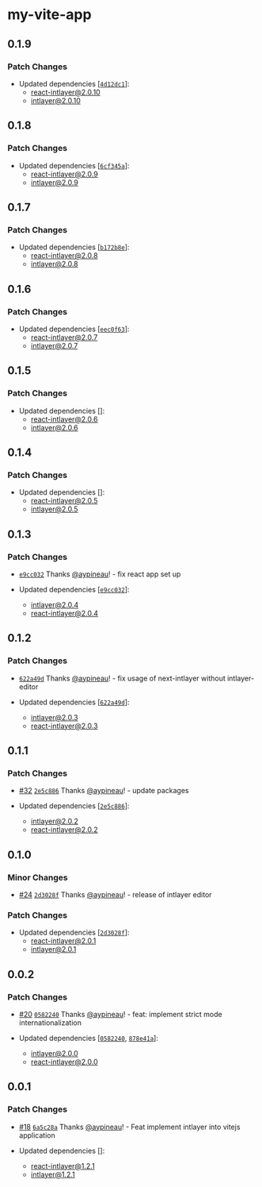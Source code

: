 # my-vite-app

## 0.1.9

### Patch Changes

- Updated dependencies [[`4d12dc1`](https://github.com/aypineau/intlayer/commit/4d12dc1923c6a8876cce550c22bd8e8f3b345578)]:
  - react-intlayer@2.0.10
  - intlayer@2.0.10

## 0.1.8

### Patch Changes

- Updated dependencies [[`6cf345a`](https://github.com/aypineau/intlayer/commit/6cf345a6ab2302f945a405db6dea0d41f58ec7f5)]:
  - react-intlayer@2.0.9
  - intlayer@2.0.9

## 0.1.7

### Patch Changes

- Updated dependencies [[`b172b8e`](https://github.com/aypineau/intlayer/commit/b172b8e4bbe06725f566846ad78eb7c79e8eb940)]:
  - react-intlayer@2.0.8
  - intlayer@2.0.8

## 0.1.6

### Patch Changes

- Updated dependencies [[`eec0f63`](https://github.com/aypineau/intlayer/commit/eec0f630b824e80589c21916c343546588c736cd)]:
  - react-intlayer@2.0.7
  - intlayer@2.0.7

## 0.1.5

### Patch Changes

- Updated dependencies []:
  - react-intlayer@2.0.6
  - intlayer@2.0.6

## 0.1.4

### Patch Changes

- Updated dependencies []:
  - react-intlayer@2.0.5
  - intlayer@2.0.5

## 0.1.3

### Patch Changes

- [`e9cc032`](https://github.com/aypineau/intlayer/commit/e9cc03211e3a86daa169c2e711566e202644f1d5) Thanks [@aypineau](https://github.com/aypineau)! - fix react app set up

- Updated dependencies [[`e9cc032`](https://github.com/aypineau/intlayer/commit/e9cc03211e3a86daa169c2e711566e202644f1d5)]:
  - intlayer@2.0.4
  - react-intlayer@2.0.4

## 0.1.2

### Patch Changes

- [`622a49d`](https://github.com/aypineau/intlayer/commit/622a49d4eaf8477f3b42579a3fc27a3fefd41043) Thanks [@aypineau](https://github.com/aypineau)! - fix usage of next-intlayer without intlayer-editor

- Updated dependencies [[`622a49d`](https://github.com/aypineau/intlayer/commit/622a49d4eaf8477f3b42579a3fc27a3fefd41043)]:
  - intlayer@2.0.3
  - react-intlayer@2.0.3

## 0.1.1

### Patch Changes

- [#32](https://github.com/aypineau/intlayer/pull/32) [`2e5c886`](https://github.com/aypineau/intlayer/commit/2e5c886169ccdbd16611b77d55e9892ca699ab8d) Thanks [@aypineau](https://github.com/aypineau)! - update packages

- Updated dependencies [[`2e5c886`](https://github.com/aypineau/intlayer/commit/2e5c886169ccdbd16611b77d55e9892ca699ab8d)]:
  - intlayer@2.0.2
  - react-intlayer@2.0.2

## 0.1.0

### Minor Changes

- [#24](https://github.com/aypineau/intlayer/pull/24) [`2d3028f`](https://github.com/aypineau/intlayer/commit/2d3028f85cc58e554f2a219bf3ceedbceac7c716) Thanks [@aypineau](https://github.com/aypineau)! - release of intlayer editor

### Patch Changes

- Updated dependencies [[`2d3028f`](https://github.com/aypineau/intlayer/commit/2d3028f85cc58e554f2a219bf3ceedbceac7c716)]:
  - react-intlayer@2.0.1
  - intlayer@2.0.1

## 0.0.2

### Patch Changes

- [#20](https://github.com/aypineau/intlayer/pull/20) [`0582240`](https://github.com/aypineau/intlayer/commit/058224018537c06a95f5f8484213d20a00500c7a) Thanks [@aypineau](https://github.com/aypineau)! - feat: implement strict mode internationalization

- Updated dependencies [[`0582240`](https://github.com/aypineau/intlayer/commit/058224018537c06a95f5f8484213d20a00500c7a), [`878e41a`](https://github.com/aypineau/intlayer/commit/878e41a8309bfc3f191a5b09a50d0aced57d4ccc)]:
  - intlayer@2.0.0
  - react-intlayer@2.0.0

## 0.0.1

### Patch Changes

- [#18](https://github.com/aypineau/intlayer/pull/18) [`6a5c28a`](https://github.com/aypineau/intlayer/commit/6a5c28a2d5916b3a6c4e91d48bcdd3e6158cfa87) Thanks [@aypineau](https://github.com/aypineau)! - Feat implement intlayer into vitejs application

- Updated dependencies []:
  - react-intlayer@1.2.1
  - intlayer@1.2.1
